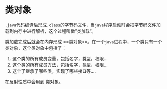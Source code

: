 # 类对象

`.java`代码编译后形成`.class`的字节码文件，当`java`程序启动时会把字节码文件加载到内存中进行解析，这个过程叫做”类加载“。

类加载完成后就会在内存形成 ==类对象==。在一个`java`进程中，一个类只有一个类对象，这个类对象中包括了：

1. 这个类的所有成员变量，包括名字，类型，权限...
2. 这个类的所有成员方法，包括名字，类型，权限...
3. 这个了继承了哪些类，实现了哪些接口等....

在反射性质中会用到 类对象。

